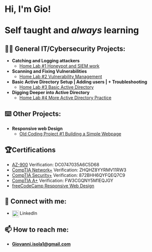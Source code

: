 <h1>Hi, I'm Gio! <br/><br/>Self taught and <i>always</i> learning</h1>

<h2>👨‍💻 General IT/Cybersecurity Projects:</h2>

- <b>Catching and Logging attackers</b>
  - [Home Lab #1 Honeypot and SIEM work](https://github.com/gioisola/Catching-and-Logging-Attackers)
- <b>Scanning and Fixing Vulnerabilities</b>
  - [Home Lab #2 Vulnerability Management](https://github.com/gioisola/Vulnerability-Management)
- <b>Basic Active Directory Setup | Adding users | + Troubleshooting</b>
  - [Home Lab #3 Basic Active Directory](https://github.com/gioisola/Basic-Active-Directory-Use)
- <b>Digging Deeper into Active Directory</b>
  - [Home Lab #4 More Active Directory Practice](https://github.com/gioisola/Digging-Deeper-Into-Active-Directory)

<h2>⌨️ Other Projects:</h2>

- <b>Responsive web Design</b>
  - [Old Coding Project #1 Building a Simple Webpage](https://github.com/gioisola/Build-a-Personal-Portfolio-Webpage)

<h2>🏆Certifications</h2>

- [AZ-900](https://learn.microsoft.com/api/credentials/share/en-us/GiovanniIsola-9918/DC0747035A6C5D68?sharingId=6CC9933718595050) Verification: DC0747035A6C5D68
- [CompTIA Network+](http://verify.CompTIA.org) Verification: ZHQHZ8YYRMV11RW3
- [CompTIA Security+](http://verify.CompTIA.org) Verification: 872BHH6QYFQEQ7C9
- [CompTIA A+](http://verify.CompTIA.org) Verification: FW3CGQNY5M1EQJGY
- [freeCodeCamp Responsive Web Design](https://www.freecodecamp.org/certification/Isolagio/responsive-web-design)

<h2> 🤳 Connect with me:</h2>

- LinkedIn
[<img align="left" alt="LinkedIn" width="22px" src="https://static.vecteezy.com/system/resources/previews/016/716/470/non_2x/linkedin-icon-free-png.png" />][linkedin]

[linkedin]: https://www.linkedin.com/in/giovanni-isola


<h2>📫 How to reach me:</h2> 

- <b>Giovanni.isola1@gmail.com</b>

<!--
Here are some ideas to get you started:

- 🔭 I’m currently working on ...
- 🌱 I’m currently learning ...
- 👯 I’m looking to collaborate on ...
- 🤔 I’m looking for help with ...
- 💬 Ask me about ...
- 📫 How to reach me: ...
- 😄 Pronouns: ...
- ⚡ Fun fact: ...
-->
